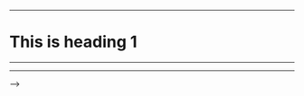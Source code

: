 <hr>
<h1>This is heading 1</h1>
<hr>
<!-- [//]: # (____________________________________PROJECT TITLE____________________________________)

<br>
<hr style="height:4px;border-width:10;background-color:black">

<img src="img/logo.png" alt="Smiley face" width="100" height="100" align="left">

<h1 >MonReader <h1>
<!-- <hr style="height:4px;border-width:10;background-color:black"> -->
  <hr> -->

<!-- [//]: # (____________________________________BACKGROUND____________________________________)

<img src="https://images.genial.ly/59e059d30b9c21060cb4c2ec/5bbf17763292ef649e9b810f/175cbb1e-df65-405a-9cd0-cf177e1a2f00.gif?genial&1633910400074" width="60" height="60" align="left">

<h2> Background:
  
<hr style="height:4px;border-width:10;background-color:black">


Our company develops innovative Artificial Intelligence and Computer Vision solutions that revolutionize industries. Machines that can see: We pack our solutions in small yet intelligent devices that can be easily integrated to your existing data flow. Computer vision for everyone: Our devices can recognize faces, estimate age and gender, classify clothing types and colors, identify everyday objects and detect motion. Technical consultancy: We help you identify use cases of artificial intelligence and computer vision in your industry. Artificial intelligence is the technology of today, not the future.

MonReader is a new mobile document digitization experience for the blind, for researchers and for everyone else in need for fully automatic, highly fast and high-quality document scanning in bulk. It is composed of a mobile app and all the user needs to do is flip pages and everything is handled by MonReader: it detects page flips from low-resolution camera preview and takes a high-resolution picture of the document, recognizing its corners and crops it accordingly, and it dewarps the cropped document to obtain a bird's eye view, sharpens the contrast between the text and the background and finally recognizes the text with formatting kept intact, being further corrected by MonReader's ML powered redactor.



<h1 align="center"><img src="img/img1.png" width="500px" height="500px"></h1>

<p style="color:blue">MonReader is a new mobile document digitalization experience for the blind, for researchers and for everyone else in need for fully automatic, highly fast and high-quality document scanning in bulk. It is composed of a mobile app and all the user needs to do is flip pages and everything is handled by MonReader: it detects page flips from low-resolution camera preview and takes a high-resolution picture of the document, recognizing its corners and crops it accordingly, and it dewarps the cropped document to obtain a bird's eye view, sharpens the contrast between the text and the background and finally recognizes the text with formatting kept intact, being further corrected by MonReader's ML powered redactor.</p>


<h1 align="center"><img src="img/img2.jpg" width="500px" height="500px"></h1>

[//]: # (____________________________________DATA DESCRIPTION____________________________________)

<img src="https://media.baamboozle.com/uploads/images/67969/1595412283_471863" alt="Smiley face" width="60" height="60" align="left">

## Data Description:
<hr style="height:1.5px;border-width:10;color:blue;background-color:black">

We collected page flipping video from smart phones and labelled them as flipping and not flipping.

We clipped the videos as short videos and labelled them as flipping or not flipping. The extracted frames are then saved to disk in a sequential order with the following naming structure: VideoID_FrameNumber.


[//]: # (____________________________________ATTRIBUTES____________________________________)

<img src="https://c.tenor.com/1_5w5vXEH5gAAAAj/mandalorian-star-wars.gif" alt="Smiley face" width="60" height="60" align="left">

## Goal(s)::
<hr style="height:1.5px;border-width:10;color:blue;background-color:black">

Predict if the page is being flipped using a single image.

[//]: # (____________________________________PROJECT OVERVIEW____________________________________)

<img src="https://media0.giphy.com/media/LmqdA28jZ7bitDeDWr/200.webp" alt="Smiley face" width="60" height="60" align="left">

## Project Overview:
<hr style="height:1.5px;border-width:10;color:blue;background-color:black">

I used 5 different strategies to find the similarities between the targeted sentences and each job title as follows:

1. **`TF-IDF`**.

2. **`GloVe `**.

3. **`Word2Vec`** ==> `Google News` model.

4. **`FastText`**.

5. **`BERT`**.

**BERT** model was one of the best model to find the similarity between our data and the targeted phrase **(aspiring human resources)** as we can see the next images.



<h1 align="center">
  <img src="img/BERT model 1.png" width="500px">
</h1>

<h1 align="center">
  <img src="img/BERT model 2.png" width="500px">
</h1>

 -->
<!-- As for the Ranking model, I run the RankNet model on the data and our best loos score is 48%. I believe the data size play a major role to get this result, even TF-IDF gives us a more reliable result in my opinion than the RankNet model as in the next image.

<h1 align="center">
  <img src="img/RankNet model.png" width="500px">
</h1>
 -->
